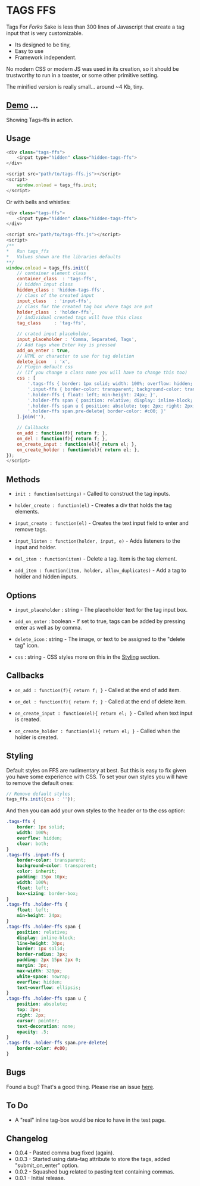 
# TAGS FFS

Tags For _Forks_ Sake is less than 300 lines of Javascript that create a tag input that is very customizable. 

- Its designed to be tiny, 
- Easy to use
- Framework independent. 

No modern CSS or modern JS was used in its creation, so it should be trustworthy to run in a toaster, or some other primitive setting.

The minified version is really small... around ~4 Kb, tiny.

## [Demo](https://code.patxipierce.com/tags-ffs/tests.html) ...

Showing Tags-ffs in action.

## Usage

```js
<div class="tags-ffs">
    <input type="hidden" class="hidden-tags-ffs">
</div>

<script src="path/to/tags-ffs.js"></script>
<script>
    window.onload = tags_ffs.init;
</script>
```

Or with bells and whistles:

```js
<div class="tags-ffs">
    <input type="hidden" class="hidden-tags-ffs">
</div>

<script src="path/to/tags-ffs.js"></script>
<script>
/**
*   Run tags_ffs
*   Values shown are the libraries defaults
**/
window.onload = tags_ffs.init({
    // container element class
    container_class  : 'tags-ffs',
    // hidden input class
    hidden_class : 'hidden-tags-ffs',
    // class of the created input
    input_class   : 'input-ffs',
    // class for the created tag box where tags are put
    holder_class  : 'holder-ffs',
    // individual created tags will have this class
    tag_class     : 'tag-ffs',

    // crated input placeholder,
    input_placeholder : 'Comma, Separated, Tags',
    // Add tags when Enter key is pressed
    add_on_enter : true,
    // HTML or character to use for tag deletion
    delete_icon   : 'x',
    // Plugin default css 
    // (If you change a class name you will have to change this too)
    css : [
        '.tags-ffs { border: 1px solid; width: 100%; overflow: hidden; clear: both; }',
        '.input-ffs { border-color: transparent; background-color: transparent; color: inherit; padding: 15px 10px; width: 100%; float: left; box-sizing: border-box; }',
        '.holder-ffs { float: left; min-height: 24px; }',
        '.holder-ffs span { position: relative; display: inline-block; line-height: 30px; border: 1px solid; border-radius: 3px; padding: 2px 15px 2px 0; margin: 3px; max-width: 320px; white-space: nowrap; overflow: hidden; text-overflow: ellipsis; }',
        '.holder-ffs span u { position: absolute; top: 2px; right: 2px; cursor: pointer; text-decoration: none; opacity: .5; }',
        '.holder-ffs span.pre-delete{ border-color: #c00; }'
    ].join(''),

    // Callbacks
    on_add : function(f){ return f; },
    on_del : function(f){ return f; },
    on_create_input : function(el){ return el; },
    on_create_holder : function(el){ return el; },
});
</script>
```

## Methods

- `init : function(settings)` - Called to construct the tag inputs.

- `holder_create : function(el)` - Creates a div that holds the tag elements.

- `input_create : function(el)` - Creates the text input field to enter and remove tags.

- `input_listen : function(holder, input, e)` - Adds listeners to the input and holder.

- `del_item : function(item)` - Delete a tag. Item is the tag element.

- `add_item : function(item, holder, allow_duplicates)` - Add a tag to holder and hidden inputs.

## Options

- `input_placeholder` : string - The placeholder text for the tag input box.

- `add_on_enter` : boolean - If set to true, tags can be added by pressing enter as well as by comma.

- `delete_icon` : string - The image, or text to be assigned to the "delete tag" icon.

- `css` : string - CSS styles more on this in the [Styling](#styling) section.

## Callbacks

- `on_add : function(f){ return f; }` - Called at the end of add item.

- `on_del : function(f){ return f; }` - Called at the end of delete item.

- `on_create_input : function(el){ return el; }` - Called when text input is created.

- `on_create_holder : function(el){ return el; }` - Called when the holder is created.

## Styling

Default styles on FFS are rudimentary at best. But this is easy to fix given you have some experience with CSS. To set your own styles you will have to remove the default ones:

```js
// Remove default styles
tags_ffs.init({css : ''});

```

And then you can add your own styles to the header or to the css option:

```css
.tags-ffs {
    border: 1px solid;
    width: 100%;
    overflow: hidden;
    clear: both;
}
.tags-ffs .input-ffs {
    border-color: transparent;
    background-color: transparent;
    color: inherit;
    padding: 15px 10px;
    width: 100%;
    float: left;
    box-sizing: border-box;
}
.tags-ffs .holder-ffs {
    float: left;
    min-height: 24px;
}
.tags-ffs .holder-ffs span {
    position: relative;
    display: inline-block;
    line-height: 30px;
    border: 1px solid;
    border-radius: 3px;
    padding: 2px 15px 2px 0;
    margin: 3px;
    max-width: 320px;
    white-space: nowrap;
    overflow: hidden;
    text-overflow: ellipsis;
}
.tags-ffs .holder-ffs span u {
    position: absolute;
    top: 2px;
    right: 2px;
    cursor: pointer;
    text-decoration: none;
    opacity: .5;
}
.tags-ffs .holder-ffs span.pre-delete{
    border-color: #c00;
}
```

## Bugs

Found a bug? That's a good thing. Please rise an issue [here](https://github.com/patxipierce/tags-ffs/issues).

## To Do

- A "real" inline tag-box would be nice to have in the test page.

## Changelog

- 0.0.4 - Pasted comma bug fixed (again).
- 0.0.3 - Started using data-tag attribute to store the tags, added "submit_on_enter" option.
- 0.0.2 - Squashed bug related to pasting text containing commas.
- 0.0.1 - Initial release.